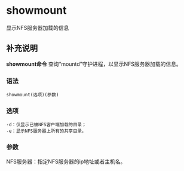 showmount
===

显示NFS服务器加载的信息

## 补充说明

**showmount命令** 查询“mountd”守护进程，以显示NFS服务器加载的信息。

### 语法  

```shell
showmount(选项)(参数)
```

### 选项  

```shell
-d：仅显示已被NFS客户端加载的目录；
-e：显示NFS服务器上所有的共享目录。
```

### 参数  

NFS服务器：指定NFS服务器的ip地址或者主机名。


<!-- Linux命令行搜索引擎：https://jaywcjlove.github.io/linux-command/ -->